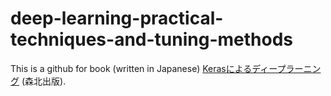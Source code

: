 # deep-learning-practical-techniques-and-tuning-methods

This is a github for book (written in Japanese) <a href="https://www.morikita.co.jp/books/book/3378">Kerasによるディープラーニング</a> (森北出版).
